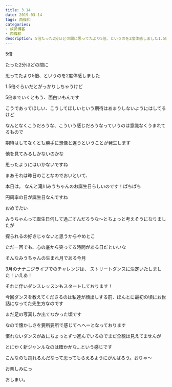 ```yaml
---
title: 3.14
date: 2019-03-14
tags: 西條和
categories: 
- 成员博客
- 西條和
description: 5倍たった2分ほどの間に思ってたより5倍、というのを2度体感しました1.5倍ぐらいだとがっかりしちゃうけど5倍までいくともう、面白いもんです...
---
```















5倍











たった2分ほどの間に











思ってたより5倍、というのを2度体感しました











1.5倍ぐらいだとがっかりしちゃうけど





5倍までいくともう、面白いもんです













こうであってほしい、こうしてほしいという期待はあまりしないようにはしてるけど











なんとなくこうだろうな、こういう感じだろうなっていうのは意識なくうまれてるもので












期待はしてなくとも勝手に想像と違うということが発生します













他を見てみるしかないのかな

















思ったようにはいかないですね















まあそれは昨日のことなのでおいといて、










本日は。
なんと滝川みうちゃんのお誕生日らしいのです！ぱちぱち









円周率の日が誕生日なんですね









おめでたい












みうちゃんって誕生日何して過ごすんだろうな〜とちょっと考えそうになりましたが








探られるの好きじゃないと思うからやめとこ













ただ一回でも、心の底から笑ってる時間がある日だといいな

















そんなみうちゃんの生まれ月である今月








3月のナナニジライブでのチャレンジは、
ストリートダンスに決定いたしました！いえあ！









それに伴いダンスレッスンもスタートしております！











今回ダンスを教えてくださるのは私達が顔出しする前、ほんとに最初の頃にお世話になってた先生方なのです













まだ足の写真しか出てなかった頃です










なので懐かしさを要所要所で感じてへへーとなっております
















慣れないダンスが故にちょっとずつ進んでいるのでまだ全貌は見えてませんが






とにかく新ジャンルなのは確かかな…という感じです











こんなのも踊れるんだなって思ってもらえるようにがんばろう。おりゃ〜













お楽しみにっ


















おしまい。



